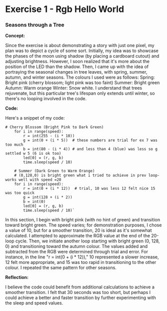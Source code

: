 # Exercise 1 - Rgb Hello World 
### Seasons through a Tree

**Concept:**

Since the exercise is about demonstrating a story with just one pixel, my plan was to depict a cycle of some sort. Initially, my idea was to showcase the phases of the moon using shadow (by placing a cardboard cutout) and adjusting brightness. However, I soon realized that it's more about the position of the LED than the shadow.
Then, I came up with the idea of portraying the seasonal changes in tree leaves, with spring, summer, autumn, and winter seasons. The colours I used were as follows:
Spring: Bright pink (cherry blossom; light pink was too faint)
Summer: Bright green
Autumn: Warm orange
Winter: Snow white.
I understand that trees rejuvenate, but this particular tree's lifespan only extends until winter, so there's no looping involved in the code.

**Code:**

Here's a snippet of my code:

    # Cherry Blossom (Bright Pink to Dark Green)
        for i in range(speed):
            r = int(255 - (i * 10))
            g = int(0 + (i * 5))  # these numbers are trial for ex 7 was too much 
            b = int(80 - (i * 4)) # and less than 4 (blue) was less so g settled w 5 (6 is ok too)
            led[0] = (r, g, b)   
            time.sleep(speed / 10) 
        
        # Summer (Dark Green to Warm Orange)
        # (0,128,0) is bright green what i tried to achieve in prev loop- works well with speed =20
        for i in range(speed):
            r = int(0 + (i * 12))  # trial, 10 was less 12 felt nice 15 was too quick
            g = int(128 + (i * 2))
            b = int(0)
            led[0] = (r, g, b)
            time.sleep(speed / 10)`

In this section, I begin with bright pink (with no hint of green) and transition toward bright green. The speed varies; for demonstration purposes, I chose a value of 10, but for a smoother transition, 20 is ideal as it's somewhat calculated. I attempted to approximate the RGB value at the end of the 20-loop cycle. Then, we initiate another loop starting with bright green (0, 128, 0) and transitioning toward the autumn colour. The values added and subtracted from the RGB were determined through trial and error. For instance, in the line "r = int(0 + (i * 12))," 10 represented a slower increase, 12 felt more appropriate, and 15 was too rapid in transitioning to the other colour. I repeated the same pattern for other seasons. 

**Reflection:**

I believe the code could benefit from additional calculations to achieve a smoother transition. I felt that 30 seconds was too short, but perhaps I could achieve a better and faster transition by further experimenting with the sleep and speed values.


